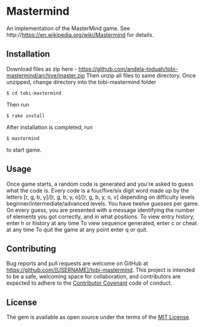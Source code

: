 # Mastermind

An implementation of the MasterMind game. See http://https://en.wikipedia.org/wiki/Mastermind for details.

## Installation

Download files as zip here - https://github.com/andela-toduah/tobi-mastermind/archive/master.zip
Then unzip all files to same directory.
Once unzipped, change directory into the tobi-mastermind folder

    $ cd tobi-mastermind

Then run 

    $ rake install

After installation is completed, run 

    $ mastermind 

to start game.

## Usage

Once game starts, a random code is generated and you're asked to guess what the code is.
Every code is a four/five/six digit word made up by the letters [r, g, b, y]/[r, g, b, y, o]/[r, g, b, y, o, v] 
depending on difficulty levels beginner/intermediate/advanced levels. You have twelve guesses per game.
On every guess, you are presented with a message identifying the number of elements you got correctly, and in what positions.
To view entry history, enter h or history at any time
To view sequence generated, enter c or cheat at any time
To quit the game at any point enter q or quit.

## Contributing

Bug reports and pull requests are welcome on GitHub at https://github.com/[USERNAME]/tobi-mastermind. This project is intended to be a safe, welcoming space for collaboration, and contributors are expected to adhere to the [Contributor Covenant](contributor-covenant.org) code of conduct.


## License

The gem is available as open source under the terms of the [MIT License](http://opensource.org/licenses/MIT).

